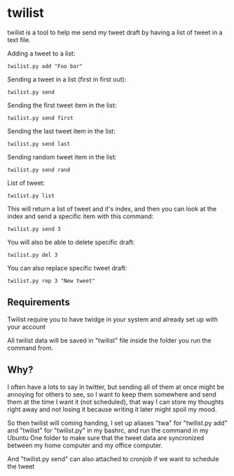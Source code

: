 twilist
=======================
twilist is a tool to help me send my tweet draft by having a list of
tweet in a text file.

Adding a tweet to a list:
    
    twilist.py add "Foo bar"
    
Sending a tweet in a list (first in first out):
    
    twilist.py send
    

Sending the first tweet item in the list:
    
    twilist.py send first
    

Sending the last tweet item in the list:
    
    twilist.py send last
    

Sending random tweet item in the list:
    
    twilist.py send rand
    

List of tweet:
    
    twilist.py list
    

This will return a list of tweet and it's index, and then you can look
at the index and send a specific item with this command:

    
    twilist.py send 3 

You will also be able to delete specific draft:    

    twilist.py del 3

You can also replace specific tweet draft:
    
    twilist.py rep 3 "New tweet" 

Requirements
------------------------
Twilist require you to have twidge in your system and already set up
with your account

All twilist data will be saved in "twilist" file inside the folder you
run the command from.

Why?
------------------------
I often have a lots to say in twitter, but sending all of them at
once might be annoying for others to see, so I want to keep them 
somewhere and send them at the time I want it (not scheduled), that way
I can store my thoughts right away and not losing it because writing it
later might spoil my mood.

So then twilist will coming handing, I set up aliases "twa" for 
"twilist.py add" and "twilist" for "twilist.py" in my bashrc, and
run the command in my Ubuntu One folder to make sure that the tweet
data are syncronized between my home computer and my office computer.

And  "twilist.py send" can also attached to cronjob if we want to 
schedule the tweet
